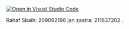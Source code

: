 [![Open in Visual Studio Code](https://classroom.github.com/assets/open-in-vscode-718a45dd9cf7e7f842a935f5ebbe5719a5e09af4491e668f4dbf3b35d5cca122.svg)](https://classroom.github.com/online_ide?assignment_repo_id=11214588&assignment_repo_type=AssignmentRepo)

Rahaf Sbaih: 209092196
jan zaatra: 211637202 .
